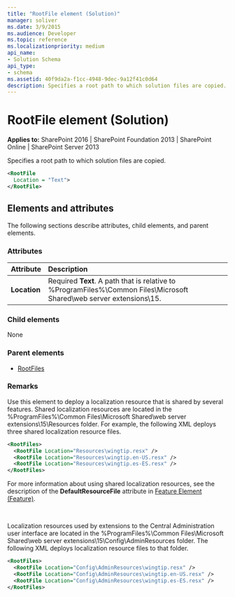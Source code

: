 ```yaml
---
title: "RootFile element (Solution)"
manager: soliver
ms.date: 3/9/2015
ms.audience: Developer
ms.topic: reference
ms.localizationpriority: medium
api_name:
- Solution Schema
api_type:
- schema
ms.assetid: 40f9da2a-f1cc-4948-9dec-9a12f41c0d64
description: Specifies a root path to which solution files are copied.
---
```


# RootFile element (Solution)

**Applies to:** SharePoint 2016 | SharePoint Foundation 2013 | SharePoint Online | SharePoint Server 2013

Specifies a root path to which solution files are copied.

```XML
<RootFile
  Location = "Text">
</RootFile>
```

## Elements and attributes

The following sections describe attributes, child elements, and parent elements.

### Attributes

|**Attribute**|**Description**|
|:-----|:-----|
|**Location** <br/> |Required **Text**. A path that is relative to %ProgramFiles%\Common Files\Microsoft Shared\web server extensions\15\.  <br/> |

### Child elements

None

### Parent elements

- [RootFiles](rootfiles-element-solution.md)

### Remarks

Use this element to deploy a localization resource that is shared by several features. Shared localization resources are located in the %ProgramFiles%\Common Files\Microsoft Shared\web server extensions\15\Resources folder. For example, the following XML deploys three shared localization resource files.

```XML
<RootFiles>
  <RootFile Location="Resources\wingtip.resx" />
  <RootFile Location="Resources\wingtip.en-US.resx" />
  <RootFile Location="Resources\wingtip.es-ES.resx" />
</RootFiles>

```

For more information about using shared localization resources, see the description of the **DefaultResourceFile** attribute in [Feature Element (Feature)](feature-element-feature.md).

<br/>

Localization resources used by extensions to the Central Administration user interface are located in the %ProgramFiles%\Common Files\Microsoft Shared\web server extensions\15\Config\AdminResources folder. The following XML deploys localization resource files to that folder.

```XML
<RootFiles>
  <RootFile Location="Config\AdminResources\wingtip.resx" />
  <RootFile Location="Config\AdminResources\wingtip.en-US.resx" />
  <RootFile Location="Config\AdminResources\wingtip.es-ES.resx" />
</RootFiles>

```
